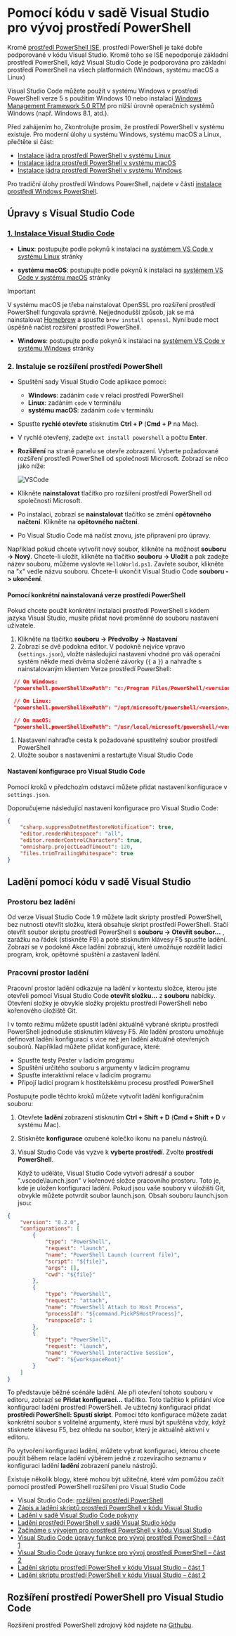 # <a name="using-visual-studio-code-for-powershell-development"></a>Pomocí kódu v sadě Visual Studio pro vývoj prostředí PowerShell

Kromě [prostředí PowerShell ISE][ise], prostředí PowerShell je také dobře podporované v kódu Visual Studio.
Kromě toho se ISE nepodporuje základní prostředí PowerShell, když Visual Studio Code je podporována pro základní prostředí PowerShell na všech platformách (Windows, systému macOS a Linux)

Visual Studio Code můžete použít v systému Windows v prostředí PowerShell verze 5 s použitím Windows 10 nebo instalací [Windows Management Framework 5.0 RTM](https://www.microsoft.com/en-us/download/details.aspx?id=50395) pro nižší úrovně operačních systémů Windows (např. Windows 8.1, atd.).

Před zahájením ho, Zkontrolujte prosím, že prostředí PowerShell v systému existuje.
Pro moderní úlohy u systému Windows, systému macOS a Linux, přečtěte si část:

- [Instalace jádra prostředí PowerShell v systému Linux][install-pscore-linux]
- [Instalace jádra prostředí PowerShell v systému macOS][install-pscore-macos]
- [Instalace jádra prostředí PowerShell v systému Windows][install-pscore-windows]

Pro tradiční úlohy prostředí Windows PowerShell, najdete v části [instalace prostředí Windows PowerShell][install-winps].

## <a name="editing-with-visual-studio-code"></a>Úpravy s Visual Studio Code

### <a name="1-installing-visual-studio-codehttpscodevisualstudiocomdocssetupsetup-overview"></a>[1. Instalace Visual Studio Code](https://code.visualstudio.com/Docs/setup/setup-overview)

- **Linux**: postupujte podle pokynů k instalaci na [systémem VS Code v systému Linux](https://code.visualstudio.com/docs/setup/linux) stránky

- **systému macOS**: postupujte podle pokynů k instalaci na [systémem VS Code v systému macOS](https://code.visualstudio.com/docs/setup/mac) stránky

> [!IMPORTANT]
> V systému macOS je třeba nainstalovat OpenSSL pro rozšíření prostředí PowerShell fungovala správně.
> Nejjednodušší způsob, jak se má nainstalovat [Homebrew](http://brew.sh/) a spusťte `brew install openssl`.
> Nyní bude moct úspěšně načíst rozšíření prostředí PowerShell.

- **Windows**: postupujte podle pokynů k instalaci na [systémem VS Code v systému Windows](https://code.visualstudio.com/docs/setup/windows) stránky

### <a name="2-installing-powershell-extension"></a>2. Instaluje se rozšíření prostředí PowerShell

- Spuštění sady Visual Studio Code aplikace pomocí:
    - **Windows**: zadáním `code` v relaci prostředí PowerShell
    - **Linux**: zadáním `code` v terminálu
    - **systému macOS**: zadáním `code` v terminálu

- Spusťte **rychlé otevřete** stisknutím **Ctrl + P** (**Cmd + P** na Mac).
- V rychlé otevřený, zadejte `ext install powershell` a počtu **Enter**.
- **Rozšíření** na straně panelu se otevře zobrazení. Vyberte požadované rozšíření prostředí PowerShell od společnosti Microsoft.
  Zobrazí se něco jako níže:

  ![VSCode](../../images/vscode.png)

- Klikněte **nainstalovat** tlačítko pro rozšíření prostředí PowerShell od společnosti Microsoft.
- Po instalaci, zobrazí se **nainstalovat** tlačítko se změní **opětovného načtení**.
  Klikněte na **opětovného načtení**.
- Po Visual Studio Code má načíst znovu, jste připraveni pro úpravy.

Například pokud chcete vytvořit nový soubor, klikněte na možnost **souboru -> Nový**.
Chcete-li uložit, klikněte na tlačítko **souboru -> Uložit** a pak zadejte název souboru, můžeme vyslovte `HelloWorld.ps1`.
Zavřete soubor, klikněte na "x" vedle názvu souboru.
Chcete-li ukončit Visual Studio Code **souboru -> ukončení**.

#### <a name="using-a-specific-installed-version-of-powershell"></a>Pomocí konkrétní nainstalovaná verze prostředí PowerShell

Pokud chcete použít konkrétní instalaci prostředí PowerShell s kódem jazyka Visual Studio, musíte přidat nové proměnné do souboru nastavení uživatele.

1. Klikněte na tlačítko **souboru -> Předvolby -> Nastavení**
1. Zobrazí se dvě podokna editor.
   V podokně nejvíce vpravo (`settings.json`), vložte následující nastavení vhodné pro váš operační systém někde mezi dvěma složené závorky (`{` a `}`) a nahraďte *<version>* s nainstalovaným klientem Verze prostředí PowerShell:

  ```json
    // On Windows:
    "powershell.powerShellExePath": "c:/Program Files/PowerShell/<version>/pwsh.exe"

    // On Linux:
    "powershell.powerShellExePath": "/opt/microsoft/powershell/<version>/pwsh"

    // On macOS:
    "powershell.powerShellExePath": "/usr/local/microsoft/powershell/<version>/pwsh"
  ```
1. Nastavení nahraďte cesta k požadované spustitelný soubor prostředí PowerShell
1. Uložte soubor s nastaveními a restartujte Visual Studio Code

#### <a name="configuration-settings-for-visual-studio-code"></a>Nastavení konfigurace pro Visual Studio Code

Pomocí kroků v předchozím odstavci můžete přidat nastavení konfigurace v `settings.json`.

Doporučujeme následující nastavení konfigurace pro Visual Studio Code:

```json
{
    "csharp.suppressDotnetRestoreNotification": true,
    "editor.renderWhitespace": "all",
    "editor.renderControlCharacters": true,
    "omnisharp.projectLoadTimeout": 120,
    "files.trimTrailingWhitespace": true
}
```

## <a name="debugging-with-visual-studio-code"></a>Ladění pomocí kódu v sadě Visual Studio

### <a name="no-workspace-debugging"></a>Prostoru bez ladění

Od verze Visual Studio Code 1.9 můžete ladit skripty prostředí PowerShell, bez nutnosti otevřít složku, která obsahuje skript prostředí PowerShell.
Stačí otevřít soubor skriptu prostředí PowerShell s **souboru -> Otevřít soubor...** , zarážku na řádek (stiskněte F9) a poté stisknutím klávesy F5 spusťte ladění.
Zobrazí se v podokně Akce ladění zobrazují, které umožňuje rozdělit ladicí program, krok, opětovné spuštění a zastavení ladění.

### <a name="workspace-debugging"></a>Pracovní prostor ladění

Pracovní prostor ladění odkazuje na ladění v kontextu složce, kterou jste otevřeli pomocí Visual Studio Code **otevřít složku...**  z **souboru** nabídky.
Otevření složky je obvykle složky projektu prostředí PowerShell nebo kořenového úložiště Git.

I v tomto režimu můžete spustit ladění aktuálně vybrané skriptu prostředí PowerShell jednoduše stisknutím klávesy F5.
Ale ladění prostoru umožňuje definovat ladění konfigurací s více než jen ladění aktuálně otevřených souborů.
Například můžete přidat konfigurace, které:

- Spusťte testy Pester v ladicím programu
- Spuštění určitého souboru s argumenty v ladicím programu
- Spusťte interaktivní relace v ladicím programu
- Připojí ladicí program k hostitelskému procesu prostředí PowerShell

Postupujte podle těchto kroků můžete vytvořit ladění konfiguračním souboru:

1. Otevřete **ladění** zobrazení stisknutím **Ctrl + Shift + D** (**Cmd + Shift + D** v systému Mac).
1. Stiskněte **konfigurace** ozubené kolečko ikonu na panelu nástrojů.
1. Visual Studio Code vás vyzve k **vyberte prostředí**.
   Zvolte **prostředí PowerShell**.

   Když to uděláte, Visual Studio Code vytvoří adresář a soubor ".vscode\launch.json" v kořenové složce pracovního prostoru.
   Toto je, kde je uložen konfiguraci ladění. Pokud jsou vaše soubory v úložišti Git, obvykle můžete potvrdit soubor launch.json.
   Obsah souboru launch.json jsou:

```json
{
    "version": "0.2.0",
    "configurations": [
        {
            "type": "PowerShell",
            "request": "launch",
            "name": "PowerShell Launch (current file)",
            "script": "${file}",
            "args": [],
            "cwd": "${file}"
        },
        {
            "type": "PowerShell",
            "request": "attach",
            "name": "PowerShell Attach to Host Process",
            "processId": "${command.PickPSHostProcess}",
            "runspaceId": 1
        },
        {
            "type": "PowerShell",
            "request": "launch",
            "name": "PowerShell Interactive Session",
            "cwd": "${workspaceRoot}"
        }
    ]
}
```

To představuje běžné scénáře ladění.
Ale při otevření tohoto souboru v editoru, zobrazí se **Přidat konfiguraci...**  tlačítko.
Toto tlačítko k přidání více konfigurací ladění prostředí PowerShell. Je užitečný konfigurací přidat **prostředí PowerShell: Spustí skript**.
Pomocí této konfigurace můžete zadat konkrétní soubor s volitelné argumenty, které musí být spuštěna vždy, když stisknete klávesu F5, bez ohledu na soubor, který je aktuálně aktivní v editoru.

Po vytvoření konfiguraci ladění, můžete vybrat konfiguraci, kterou chcete použít během relace ladění výběrem jedné z rozevíracího seznamu v konfiguraci ladění **ladění** zobrazení panelu nástrojů.

Existuje několik blogy, které mohou být užitečné, které vám pomůžou začít pomocí prostředí PowerShell rozšíření pro Visual Studio Code

- Visual Studio Code: [rozšíření prostředí PowerShell][ps-extension]
- [Zápis a ladění skriptů prostředí PowerShell v kódu Visual Studio][debug]
- [Ladění v sadě Visual Studio Code pokyny][vscode-guide]
- [Ladění prostředí PowerShell v sadě Visual Studio kódu][ps-vscode]
- [Začínáme s vývojem pro prostředí PowerShell v kódu Visual Studio][getting-started]
- [Visual Studio Code úpravy funkce pro vývoj prostředí PowerShell – část 1][editing-part1]
- [Visual Studio Code úpravy funkce pro vývoj prostředí PowerShell – část 2][editing-part2]
- [Ladění skriptu prostředí PowerShell v kódu Visual Studio – část 1][debugging-part1]
- [Ladění skriptu prostředí PowerShell v kódu Visual Studio – část 2][debugging-part2]

[ise]: ../ise-guide.md
[install-pscore-linux]:  ../../setup/Installing-PowerShell-Core-on-Linux.md
[install-pscore-macos]:  ../../setup/Installing-PowerShell-Core-on-macOS.md
[install-pscore-windows]: ../../setup/Installing-PowerShell-Core-on-Windows.md
[install-winps]: ../../setup/Installing-Windows-PowerShell.md
[ps-extension]:https://blogs.msdn.microsoft.com/cdndevs/2015/12/11/visual-studio-code-powershell-extension/
[debug]:https://blogs.msdn.microsoft.com/powershell/2015/11/16/announcing-powershell-language-support-for-visual-studio-code-and-more/
[vscode-guide]:https://johnpapa.net/debugging-with-visual-studio-code/
[ps-vscode]:https://github.com/PowerShell/vscode-powershell/tree/master/examples
[getting-started]:https://blogs.technet.microsoft.com/heyscriptingguy/2016/12/05/get-started-with-powershell-development-in-visual-studio-code/
[editing-part1]:https://blogs.technet.microsoft.com/heyscriptingguy/2017/01/11/visual-studio-code-editing-features-for-powershell-development-part-1/
[editing-part2]:https://blogs.technet.microsoft.com/heyscriptingguy/2017/01/12/visual-studio-code-editing-features-for-powershell-development-part-2/
[debugging-part1]:https://blogs.technet.microsoft.com/heyscriptingguy/2017/02/06/debugging-powershell-script-in-visual-studio-code-part-1/
[debugging-part2]:https://blogs.technet.microsoft.com/heyscriptingguy/2017/02/13/debugging-powershell-script-in-visual-studio-code-part-2/

## <a name="powershell-extension-for-visual-studio-code"></a>Rozšíření prostředí PowerShell pro Visual Studio Code

Rozšíření prostředí PowerShell zdrojový kód najdete na [Githubu](https://github.com/PowerShell/vscode-powershell).